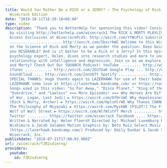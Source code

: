 ```yaml
---
title: Would You Rather Be a RICK or a JERRY? – The Psychology of Rick and Morty –
  Wisecrack Edition
date: "2019-10-11T16:20:18+08:00"
type: video
description: 'Thank you to BetterHelp for sponsoring this video! Consider online counseling
  by visiting http://betterhelp.com/wisecrack1 The RICK & MORTY PLAYLIST! ►► http://wscrk.com/WubalubWE
  Access Exclusives at WisecrackPLUS: http://wscrk.com/YtWcPls Subscribe to Wisecrack!
  ....................... http://wscrk.com/SbscrbWC Welcome to this Wisecrack Edition
  on the Science of Rick and Morty as we ponder the question: Does being smart make
  you MISERABLE? And is it better to be a Rick or a Jerry? In this episode, our resident
  psychology expert, Helen, dives into research studies and more to understand our
  relationship with intelligence and depression. Join us as we explore! Love Rick
  and Morty? Check Out Our SQUANCH Podcast! YouTube ......... http://wscrk.com/casts
  iTunes ............ http://wscrk.com/2EU7UaK Google Play ... http://wscrk.com/GPWCPodcast
  SoundCloud .... http://wscrk.com/2onVbTt Spotify ............. http://wscrk.com/SptfySqch
  SPECIAL THANKS: Huge thanks again to LAZERHAWK for use of their badass music! Show
  LAZERHAWK some love at https://lazerhawk.bandcamp.com/ or https://soundcloud.com/lazerhawk
  Songs used in this video: "So Far Away," "Disco Planet," "King of the Streets,"
  "Overdrive," and "Lawless" === More Episodes! === Why Heroes Are Different Now (God
  of War, Logan, Last Jedi) ► https://wscrk.com/DfHrsWC Why Hopelessness Is Hilarious
  (Rick & Morty, Archer) ► https://wscrk.com/HplsHlrWE Why Thanos CHANGED ► https://wscrk.com/ThnsWE
  The Philosophy of Miyazaki ► https://wscrk.com/MyzkWE [PILOT!] The Film Tourist:
  Wolf of Wall Street ► https://wscrk.com/WlfWlstFT Merch .......... http://wisecrackstore.com
  Twitter ......... https://twitter.com/wisecrack Facebook .... https://facebook.com/wisecrackedu
  Written & Narrated by: Helen Floersh Directed by: Michael Luxemburg Edited by: Andrew
  Nishimura & Jacob Salamon Motion Graphics by: Beto Ruiz Select Music by: LAZERHAWK
  (https://lazerhawk.bandcamp.com/) Produced by: Emily Dunbar & Jacob Salamon © 2018
  Wisecrack, Inc.'
publishdate: "2018-07-21T17:00:03.000Z"
url: /wisecrack/fZR2sdimrng/
providers:
  youtube:
    id: fZR2sdimrng
---
```

